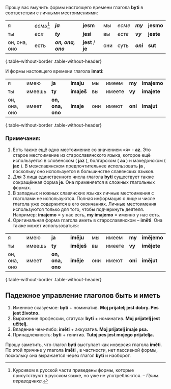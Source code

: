 Прошу вас выучить формы настоящего времени глагола **byti** в соответствии с личными местоимениями:

|              |             |                    |                   |     |        |           |           |
| ------------ | ----------- | ------------------ | ----------------- | --- | ------ | --------- | --------- |
| я            | _есмь_[^13] | **_ja_**           | **jesm**          | мы  | _есме_ | **_my_**  | **jesmo** |
| ты           | _еси_       | **_ty_**           | **jesi**          | вы  | _есте_ | **_vy_**  | **jeste** |
| он, она, оно | есть        | **_on, ona, ono_** | **jest** / **je** | они | суть   | **_oni_** | **sut**   |

{.table-without-border .table-without-header}

[^13]: Курсивом в русской части приведены формы, которые присутствуют в русском языке, но уже не употребляются. – _Прим. переводчика._

И формы настоящего времени глагола **imati**:

|              |        |                  |            |     |        |         |             |
| ------------ | ------ | ---------------- | ---------- | --- | ------ | ------- | ----------- |
| я            | имею   | **ja**           | **imaju**  | мы  | имеем  | **my**  | **imajemo** |
| ты           | имеешь | **ty**           | **imaješ** | вы  | имеете | **vy**  | **imajete** |
| он, она, оно | имеет  | **on, ona, ono** | **imaje**  | они | имеют  | **oni** | **imajut**  |

{.table-without-border .table-without-header}

### Примечания:

1. Есть также ещё одно местоимение со значением «я» - **az**. Это старое местоимение из старославянского языка, которое ещё используется в словенском ( **jaz** ), болгарском ( **аз** ) и македонском ( **jас** ). В межславянском предпочтительнее использовать **ja** , поскольку оно используется в большинстве славянских языков.
2. Для 3 лица единственного числа глагола **byti** существует также сокращённая форма **je**. Она применяется в сложных глагольных формах.
3. В западных и южных славянских языках личные местоимения с глаголами не используются. Полная информация о лице и числе глагола уже содержится в его окончаниях. Личные местоимения используются только для того, чтобы подчеркнуть деятеля. Например: **imajemo** = у нас есть, **my imajemo** = именно у нас есть.
4. Оригинальная форма глагола иметь в старославянском – **iměti**. Она также может использоваться:

|              |        |                  |            |     |        |         |             |
| ------------ | ------ | ---------------- | ---------- | --- | ------ | ------- | ----------- |
| я            | имею   | **ja**           | **iměju**  | мы  | имеем  | **my**  | **imějemo** |
| ты           | имеешь | **ty**           | **iměješ** | вы  | имеете | **vy**  | **imějete** |
| он, она, оно | имеет  | **on, ona, ono** | **iměje**  | они | имеют  | **oni** | **imějut**  |

{.table-without-border .table-without-header}

## Падежное управление глаголов быть и иметь

1. Именное сказуемое: **byti** + номинатив.
   **Moj prijatelj jest dobry.
   Pes jest životno.**
2. Выражение профессии, статуса: **byti** + номинатив.
   **Moj prijatelj jest učitelj.**
3. Владение чем-либо: **iměti** + аккузатив.
   **Moj prijatelj imaje psa.**
4. Принадлежность: **byti** + генитив.
   **Tutoj pes jest mojego prijatelja.**

Прошу заметить, что глагол **byti** выступает как инверсия глагола **iměti**. По этой причине у глагола **iměti** , в частности, нет пассивной формы, поскольку она выражается через глагол **byti** и наоборот.
